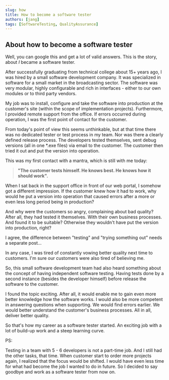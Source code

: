 ```yaml
---
slug: how
title: How to become a software tester
authors: [jang]
tags: [SoftwareTesting, QualityAssurance]
---
```


## About how to become a software tester

Well, you can google this and get a lot of valid answers. This is the story, about _I_ became a software tester.

After successfully graduating from technical college about 15+ years ago, I was hired by a small software development company. It was specialized in software for a small market in the broadcasting sector. The software was very modular, highly configurable and rich in interfaces - either to our own modules or to third party vendors.

My job was to install, configure and take the software into production at the customer's site (within the scope of implementation projects). Furthermore, I provided remote support from the office. If errors occurred during operation, I was the first point of contact for the customer. 

From today's point of view this seems unthinkable, but at that time there was no dedicated tester or test process in my team. Nor was there a clearly defined release process. The developers tested themselves, sent debug versions (all in one *.exe files) via email to the customer. The customer then tried it out and put the version into operation.

This was my first contact with a mantra, which is still with me today:

> **"The customer tests himself. He knows best. He knows how it should work".** 

When I sat back in the support office in front of our web portal, I somehow got a different impression. If the customer knew how it had to work, why would he put a version into operation that caused errors after a more or even less long period being in production?

And why were the customers so angry,  complaining about bad quality? After all, they had tested it themselves. With their own business processes. And found it to be suitable? Otherwise they wouldn't have put the version into production, right?

I agree, the difference between "testing" and "trying something out" needs a separate post...

In any case, I was tired of constantly vowing better quality next time to customers. I'm sure our customers were also tired of believing me.

So, this small software development team had also heard something about the concept of having independent software testing. Having tests done by a second instance (besides the developer himself) before release the software to the customer.

I found the topic exciting. After all, it would enable me to gain even more better knowledge how the software works. I would also be more competent in answering questions when supporting. We would find errors earlier. We would better understand the customer's business processes. All in all, deliver better quality.

So that's how my career as a software tester started. An exciting job with a lot of build-up work and a steep learning curve. 

PS:

Testing in a team with 5 - 6 developers is not a part-time job. And I still had the other tasks, that time. When customer start to order more projects again, I realized that the focus would be shifted.  I would have even less time for what had become the job I wanted to do in future. So I decided to say goodbye and work as a software tester from now on.
